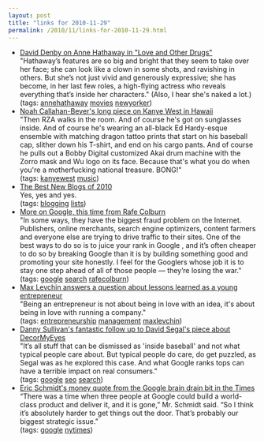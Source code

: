 ```yaml
---
layout: post
title: "links for 2010-11-29"
permalink: /2010/11/links-for-2010-11-29.html
---
```


<ul class="delicious"><li>
                <div class="delicious-link"><a href="http://www.newyorker.com/arts/critics/cinema/2010/12/06/101206crci_cinema_denby?currentPage=2">David Denby on Anne Hathaway in &quot;Love and Other Drugs&quot;</a></div>
                <div class="delicious-extended">&quot;Hathaway’s features are so big and bright that they seem to take over her face; she can look like a clown in some shots, and ravishing in others. But she’s not just vivid and generously expressive; she has become, in her last few roles, a high-flying actress who reveals everything that’s inside her characters.&quot;  (Also, I hear she&#039;s naked a lot.)</div>
                <div class="delicious-tags">(tags: <a href="http://www.delicious.com/msippey/annehathaway">annehathaway</a> <a href="http://www.delicious.com/msippey/movies">movies</a> <a href="http://www.delicious.com/msippey/newyorker">newyorker</a>)</div>
            </li><li>
                <div class="delicious-link"><a href="http://www.complex.com/CELEBRITIES/Cover-Story/kanye-west-project-runaway">Noah Callahan-Bever&#039;s long piece on Kanye West in Hawaii</a></div>
                <div class="delicious-extended">&quot;Then RZA walks in the room. And of course he&#039;s got on sunglasses inside. And of course he&#039;s wearing an all-black Ed Hardy-esque ensemble with matching dragon tattoo prints that start on his baseball cap, slither down his T-shirt, and end on his cargo pants. And of course he pulls out a Bobby Digital customized Akai drum machine with the Zorro mask and Wu logo on its face. Because that&#039;s what you do when you&#039;re a motherfucking national treasure. BONG!&quot;</div>
                <div class="delicious-tags">(tags: <a href="http://www.delicious.com/msippey/kanyewest">kanyewest</a> <a href="http://www.delicious.com/msippey/music">music</a>)</div>
            </li><li>
                <div class="delicious-link"><a href="http://bygonebureau.com/2010/11/29/best-new-blogs-of-2010/">The Best New Blogs of 2010</a></div>
                <div class="delicious-extended">Yes, yes and yes.</div>
                <div class="delicious-tags">(tags: <a href="http://www.delicious.com/msippey/blogging">blogging</a> <a href="http://www.delicious.com/msippey/lists">lists</a>)</div>
            </li><li>
                <div class="delicious-link"><a href="http://rc3.org/2010/11/29/the-search-engine-game/">More on Google, this time from Rafe Colburn</a></div>
                <div class="delicious-extended">&quot;In some ways, they have the biggest fraud problem on the Internet. Publishers, online merchants, search engine optimizers, content farmers and everyone else are trying to drive traffic to their sites. One of the best ways to do so is to juice your rank in Google , and it’s often cheaper to do so by breaking Google than it is by building something good and promoting your site honestly. I feel for the Googlers whose job it is to stay one step ahead of all of those people — they’re losing the war.&quot;</div>
                <div class="delicious-tags">(tags: <a href="http://www.delicious.com/msippey/google">google</a> <a href="http://www.delicious.com/msippey/search">search</a> <a href="http://www.delicious.com/msippey/rafecolburn">rafecolburn</a>)</div>
            </li><li>
                <div class="delicious-link"><a href="http://www.quora.com/Max-Levchin/Among-your-lessons-learned-as-a-young-entrepreneur-which-are-the-greatest">Max Levchin answers a question about lessons learned as a young entrepreneur</a></div>
                <div class="delicious-extended">&quot;Being an entrepreneur is not about being in love with an idea, it&#039;s about being in love with running a company.&quot;</div>
                <div class="delicious-tags">(tags: <a href="http://www.delicious.com/msippey/entrepreneurship">entrepreneurship</a> <a href="http://www.delicious.com/msippey/management">management</a> <a href="http://www.delicious.com/msippey/maxlevchin">maxlevchin</a>)</div>
            </li><li>
                <div class="delicious-link"><a href="http://searchengineland.com/googles-gold-standard-results-take-hit-new-york-times-57081">Danny Sullivan&#039;s fantastic follow up to David Segal&#039;s piece about DecorMyEyes</a></div>
                <div class="delicious-extended">&quot;It’s all stuff that can be dismissed as &#039;inside baseball&#039; and not what typical people care about. But typical people do care, do get puzzled, as Segal was as he explored this case. And what Google ranks tops can have a terrible impact on real consumers.&quot;</div>
                <div class="delicious-tags">(tags: <a href="http://www.delicious.com/msippey/google">google</a> <a href="http://www.delicious.com/msippey/seo">seo</a> <a href="http://www.delicious.com/msippey/search">search</a>)</div>
            </li><li>
                <div class="delicious-link"><a href="http://www.nytimes.com/2010/11/29/technology/29google.html?_r=2&amp;pagewanted=all">Eric Schmidt&#039;s money quote from the Google brain drain bit in the Times</a></div>
                <div class="delicious-extended">“There was a time when three people at Google could build a world-class product and deliver it, and it is gone,” Mr. Schmidt said. “So I think it’s absolutely harder to get things out the door. That’s probably our biggest strategic issue.”</div>
                <div class="delicious-tags">(tags: <a href="http://www.delicious.com/msippey/google">google</a> <a href="http://www.delicious.com/msippey/nytimes">nytimes</a>)</div>
            </li></ul>



